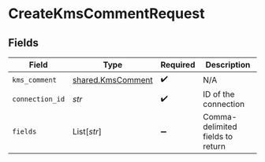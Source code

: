 # CreateKmsCommentRequest


## Fields

| Field                                                  | Type                                                   | Required                                               | Description                                            |
| ------------------------------------------------------ | ------------------------------------------------------ | ------------------------------------------------------ | ------------------------------------------------------ |
| `kms_comment`                                          | [shared.KmsComment](../../models/shared/kmscomment.md) | :heavy_check_mark:                                     | N/A                                                    |
| `connection_id`                                        | *str*                                                  | :heavy_check_mark:                                     | ID of the connection                                   |
| `fields`                                               | List[*str*]                                            | :heavy_minus_sign:                                     | Comma-delimited fields to return                       |